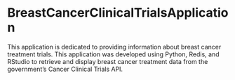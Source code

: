 # BreastCancerClinicalTrialsApplication
This application is dedicated to providing information about breast cancer treatment trials. This application was developed using Python, Redis, and RStudio to retrieve and display breast cancer treatment data from the government’s Cancer Clinical Trials API. 
